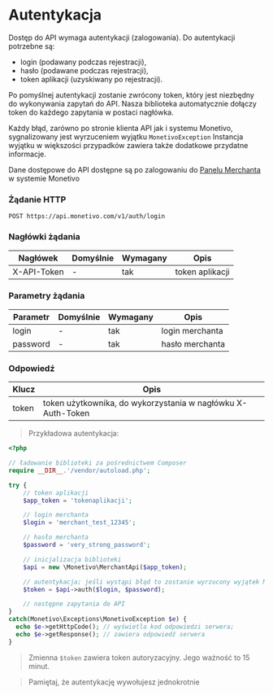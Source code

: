 # Autentykacja

Dostęp do API wymaga autentykacji (zalogowania). Do autentykacji potrzebne są:

- login (podawany podczas rejestracji),
- hasło (podawane podczas rejestracji),
- token aplikacji (uzyskiwany po rejestracji).

Po pomyślnej autentykacji zostanie zwrócony token, który jest niezbędny do wykonywania zapytań do API. Nasza biblioteka automatycznie dołączy token do każdego zapytania w postaci nagłówka.

Każdy błąd, zarówno po stronie klienta API jak i systemu Monetivo, sygnalizowany jest wyrzuceniem wyjątku `MonetivoException`
Instancja wyjątku w większości przypadków zawiera także dodatkowe przydatne informacje.

<aside class="notice">
Dane dostępowe do API dostępne są po zalogowaniu do <a href="https://getcomposer.org/doc/00-intro.md">Panelu Merchanta</a> w systemie Monetivo
</aside>

### Żądanie HTTP

`POST https://api.monetivo.com/v1/auth/login`

### Nagłówki żądania

Nagłówek | Domyślnie | Wymagany | Opis |
-------- | --------- | -------- | ---  |
X-API-Token | - | tak | token aplikacji

### Parametry żądania

Parametr | Domyślnie | Wymagany | Opis |
-------- | --------- | -------- | ---  |
login | - | tak | login merchanta |
password | - | tak | hasło merchanta |

### Odpowiedź

Klucz | Opis |
----- | ---- |
token | token użytkownika, do wykorzystania w nagłówku X-Auth-Token |

> Przykładowa autentykacja:

```php
<?php

// ładowanie biblioteki za pośrednictwem Composer
require __DIR__.'/vendor/autoload.php';

try {
    // token aplikacji
    $app_token = 'tokenaplikacji';

    // login merchanta
    $login = 'merchant_test_12345';

    // hasło merchanta
    $password = 'very_strong_password';

    // inicjalizacja biblioteki
    $api = new \Monetivo\MerchantApi($app_token);

    // autentykacja; jeśli wystąpi błąd to zostanie wyrzucony wyjątek MonetivoException
    $token = $api->auth($login, $password);

    // następne zapytania do API
}
catch(Monetivo\Exceptions\MonetivoException $e) {
  echo $e->getHttpCode(); // wyświetla kod odpowiedzi serwera;
  echo $e->getResponse(); // zawiera odpowiedź serwera
}
```

> Zmienna `$token` zawiera token autoryzacyjny. Jego ważność to 15 minut.

> Pamiętaj, że autentykację wywołujesz jednokrotnie
